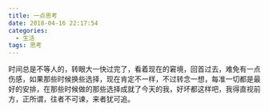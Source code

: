 ```yaml
---
title: 一点思考
date: 2018-04-16 22:17:54
categories:
  - 生活
tags: 思考
---
```


时间总是不等人的，转眼大一快过完了，看着现在的窘境，回首过去，难免有一点伤感，如果那些时候换些选择，现在肯定不一样，不过转念一想，每准一切都是最好的安排，在那些时候做的那些选择成就了今天的我，好坏都这样吧，我得直视前方，正所谓，往者不可谏，来者犹可追。

